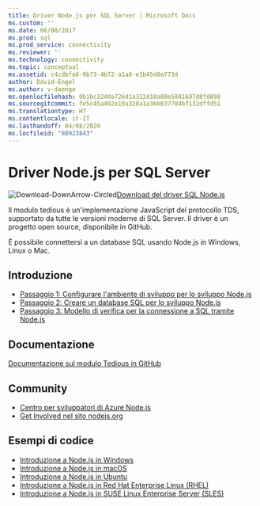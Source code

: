 ```yaml
---
title: Driver Node.js per SQL Server | Microsoft Docs
ms.custom: ''
ms.date: 08/08/2017
ms.prod: sql
ms.prod_service: connectivity
ms.reviewer: ''
ms.technology: connectivity
ms.topic: conceptual
ms.assetid: c4cdbfa6-9b73-4b72-a1a6-e1b45d8a773d
author: David-Engel
ms.author: v-daenge
ms.openlocfilehash: 0b1bc3240a726d1a322d10a80e5841697d8fd898
ms.sourcegitcommit: fe5c45a492e19a320a1a36b037704bf132dffd51
ms.translationtype: HT
ms.contentlocale: it-IT
ms.lasthandoff: 04/08/2020
ms.locfileid: "80923843"
---
```

# <a name="nodejs-driver-for-sql-server"></a>Driver Node.js per SQL Server

![Download-DownArrow-Circled](../../ssms/media/download-icon.png)[Download del driver SQL Node.js](../sql-connection-libraries.md#anchor-20-drivers-relational-access)

Il modulo tedious è un'implementazione JavaScript del protocollo TDS, supportato da tutte le versioni moderne di SQL Server. Il driver è un progetto open source, disponibile in GitHub.  
  
È possibile connettersi a un database SQL usando Node.js in Windows, Linux o Mac.  
  
## <a name="getting-started"></a>Introduzione  
* [Passaggio 1: Configurare l'ambiente di sviluppo per lo sviluppo Node.js](step-1-configure-development-environment-for-node-js-development.md)  
* [Passaggio 2: Creare un database SQL per lo sviluppo Node.js](step-2-create-a-sql-database-for-node-js-development.md)  
* [Passaggio 3: Modello di verifica per la connessione a SQL tramite Node.js](step-3-proof-of-concept-connecting-to-sql-using-node-js.md)  
  
## <a name="documentation"></a>Documentazione  
  
[Documentazione sul modulo Tedious in GitHub](https://tediousjs.github.io/tedious/)  
  
## <a name="community"></a>Community  
* [Centro per sviluppatori di Azure Node.js](https://azure.microsoft.com/develop/nodejs/)  
* [Get Involved nel sito nodejs.org](https://nodejs.org/en/get-involved/)

## <a name="code-examples"></a>Esempi di codice
* [Introduzione a Node.js in Windows](https://www.microsoft.com/sql-server/developer-get-started/node/windows/)
* [Introduzione a Node.js in macOS](https://www.microsoft.com/sql-server/developer-get-started/node/mac/)
* [Introduzione a Node.js in Ubuntu](https://www.microsoft.com/sql-server/developer-get-started/node/ubuntu/)
* [Introduzione a Node.js in Red Hat Enterprise Linux (RHEL)](https://www.microsoft.com/sql-server/developer-get-started/node/rhel/)
* [Introduzione a Node.js in SUSE Linux Enterprise Server (SLES)](https://www.microsoft.com/sql-server/developer-get-started/node/sles/)
